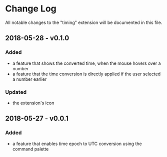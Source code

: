 # Change Log
All notable changes to the "timing" extension will be documented in this file.

## 2018-05-28 - v0.1.0
### Added
* a feature that shows the converted time, when the mouse hovers over a number
*  a feature that the time conversion is directly applied if the user selected a number earlier
### Updated
* the extension's icon

## 2018-05-27 - v0.0.1
### Added
* a feature that enables time epoch to UTC conversion using the command palette
